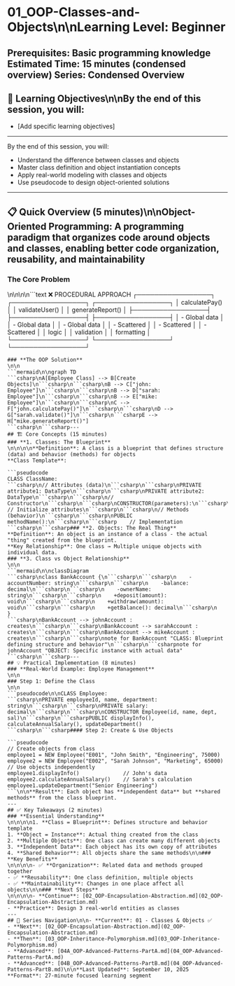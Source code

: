 # 01_OOP-Classes-and-Objects\n\n**Learning Level**: Beginner
**Prerequisites**: Basic programming knowledge
**Estimated Time**: 15 minutes (condensed overview)
**Series**: Condensed Overview
---
## 🎯 Learning Objectives\n\nBy the end of this session, you will:
- [Add specific learning objectives]
---
By the end of this session, you will:
- Understand the difference between classes and objects
- Master class definition and object instantiation concepts
- Apply real-world modeling with classes and objects
- Use pseudocode to design object-oriented solutions
---
## 📋 Quick Overview (5 minutes)\n\n**Object-Oriented Programming**: A programming paradigm that organizes code around objects and classes, enabling better code organization, reusability, and maintainability
### **The Core Problem**\n\n\n\n```text
❌ PROCEDURAL APPROACH
┌─────────────────┐    ┌─────────────────┐    ┌─────────────────┐
│ calculatePay()  │    │ validateUser()  │    │ generateReport() │
├─────────────────┤    ├─────────────────┤    ├─────────────────┤
│ - Global data   │    │ - Global data   │    │ - Global data   │
│ - Scattered     │    │ - Scattered     │    │ - Scattered     │
│   logic         │    │   validation    │    │   formatting    │
└─────────────────┘    └─────────────────┘    └─────────────────┘
```csharp**Problems**: Code duplication, tight coupling, difficult maintenance, testing challenges.
### **The OOP Solution**\n\n```mermaid\n\ngraph TD
```csharp\nA[Employee Class] --> B[Create Objects]\n```csharp\n```csharp\nB --> C["john: Employee"]\n```csharp\n```csharp\nB --> D["sarah: Employee"]\n```csharp\n```csharp\nB --> E["mike: Employee"]\n```csharp\n```csharp\nC --> F["john.calculatePay()"]\n```csharp\n```csharp\nD --> G["sarah.validate()"]\n```csharp\n```csharpE --> H["mike.generateReport()"]```csharp\n```csharp---
## 🏗️ Core Concepts (15 minutes)
### **1. Classes: The Blueprint**\n\n\n\n**Definition**: A class is a blueprint that defines structure (data) and behavior (methods) for objects
**Class Template**:
```pseudocode
CLASS ClassName:
```csharp\n// Attributes (data)\n```csharp\n```csharp\nPRIVATE attribute1: DataType\n```csharp\n```csharp\nPRIVATE attribute2: DataType\n```csharp\n```csharp\n// Constructor\n```csharp\n```csharp\nCONSTRUCTOR(parameters):\n```csharp\n```csharp\n    // Initialize attributes\n```csharp\n```csharp\n// Methods (behavior)\n```csharp\n```csharp\nPUBLIC methodName():\n```csharp\n```csharp    // Implementation```csharp\n```csharp### **2. Objects: The Real Thing**
**Definition**: An object is an instance of a class - the actual "thing" created from the blueprint.
**Key Relationship**: One class → Multiple unique objects with individual data.
### **3. Class vs Object Relationship**\n\n```mermaid\n\nclassDiagram
```csharp\nclass BankAccount {\n```csharp\n```csharp\n    -accountNumber: string\n```csharp\n```csharp\n    -balance: decimal\n```csharp\n```csharp\n    -ownerName: string\n```csharp\n```csharp\n    +deposit(amount): void\n```csharp\n```csharp\n    +withdraw(amount): void\n```csharp\n```csharp\n    +getBalance(): decimal\n```csharp\n    }
```csharp\nBankAccount --> johnAccount : creates\n```csharp\n```csharp\nBankAccount --> sarahAccount : creates\n```csharp\n```csharp\nBankAccount --> mikeAccount : creates\n```csharp\n```csharp\nnote for BankAccount "CLASS: Blueprint defining structure and behavior"\n```csharp\n```csharpnote for johnAccount "OBJECT: Specific instance with actual data"```csharp\n```csharp---
## 💡 Practical Implementation (8 minutes)
### **Real-World Example: Employee Management**\n\n
### Step 1: Define the Class\n\n```pseudocode\n\nCLASS Employee:
```csharp\nPRIVATE employeeId, name, department: string\n```csharp\n```csharp\nPRIVATE salary: decimal\n```csharp\n```csharp\nCONSTRUCTOR Employee(id, name, dept, sal)\n```csharp\n```csharpPUBLIC displayInfo(), calculateAnnualSalary(), updateDepartment()```csharp\n```csharp#### Step 2: Create & Use Objects
```pseudocode
// Create objects from class
employee1 = NEW Employee("E001", "John Smith", "Engineering", 75000)
employee2 = NEW Employee("E002", "Sarah Johnson", "Marketing", 65000)
// Use objects independently
employee1.displayInfo()              // John's data
employee2.calculateAnnualSalary()    // Sarah's calculation
employee1.updateDepartment("Senior Engineering")
```\n\n**Result**: Each object has **independent data** but **shared methods** from the class blueprint.
---
## ✅ Key Takeaways (2 minutes)
### **Essential Understanding**\n\n\n\n1. **Class = Blueprint**: Defines structure and behavior template
1. **Object = Instance**: Actual thing created from the class
2. **Multiple Objects**: One class can create many different objects
3. **Independent Data**: Each object has its own copy of attributes
4. **Shared Behavior**: All objects share the same methods\n\n### **Key Benefits**\n\n\n\n- ✅ **Organization**: Related data and methods grouped together
- ✅ **Reusability**: One class definition, multiple objects
- ✅ **Maintainability**: Changes in one place affect all objects\n\n### **Next Steps**\n\n\n\n- **Continue**: [02_OOP-Encapsulation-Abstraction.md](02_OOP-Encapsulation-Abstraction.md)
- **Practice**: Design 3 real-world entities as classes
---
## 🔗 Series Navigation\n\n- **Current**: 01 - Classes & Objects ✅
- **Next**: [02_OOP-Encapsulation-Abstraction.md](02_OOP-Encapsulation-Abstraction.md)
- **Then**: [03_OOP-Inheritance-Polymorphism.md](03_OOP-Inheritance-Polymorphism.md)
- **Advanced**: [04A_OOP-Advanced-Patterns-PartA.md](04_OOP-Advanced-Patterns-PartA.md)
- **Advanced**: [04B_OOP-Advanced-Patterns-PartB.md](04_OOP-Advanced-Patterns-PartB.md)\n\n**Last Updated**: September 10, 2025
**Format**: 27-minute focused learning segment